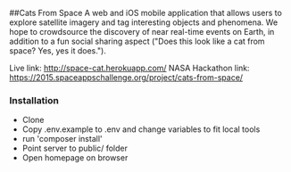 ##Cats From Space
A web and iOS mobile application that allows users to explore satellite imagery and tag interesting objects and phenomena. We hope to crowdsource the discovery of near real-time events on Earth, in addition to a fun social sharing aspect ("Does this look like a cat from space? Yes, yes it does.").

Live link: http://space-cat.herokuapp.com/
NASA Hackathon link: https://2015.spaceappschallenge.org/project/cats-from-space/

### Installation
* Clone
* Copy .env.example to .env and change variables to fit local tools
* run 'composer install'
* Point server to public/ folder
* Open homepage on browser

